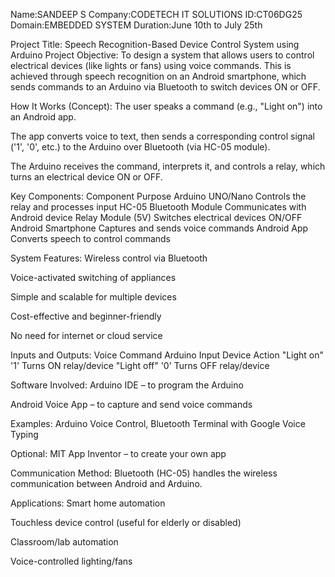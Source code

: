 Name:SANDEEP S
Company:CODETECH IT SOLUTIONS
ID:CT06DG25
Domain:EMBEDDED SYSTEM
Duration:June 10th to July 25th

Project Title:
Speech Recognition-Based Device Control System using Arduino
 Project Objective:
To design a system that allows users to control electrical devices (like lights or fans) using voice commands. This is achieved through speech recognition on an Android smartphone, which sends commands to an Arduino via Bluetooth to switch devices ON or OFF.

 How It Works (Concept):
The user speaks a command (e.g., "Light on") into an Android app.

The app converts voice to text, then sends a corresponding control signal ('1', '0', etc.) to the Arduino over Bluetooth (via HC-05 module).

The Arduino receives the command, interprets it, and controls a relay, which turns an electrical device ON or OFF.

 Key Components:
Component	Purpose
Arduino UNO/Nano	Controls the relay and processes input
HC-05 Bluetooth Module	Communicates with Android device
Relay Module (5V)	Switches electrical devices ON/OFF
Android Smartphone	Captures and sends voice commands
Android App	Converts speech to control commands

 System Features:
Wireless control via Bluetooth

Voice-activated switching of appliances

Simple and scalable for multiple devices

Cost-effective and beginner-friendly

No need for internet or cloud service

 Inputs and Outputs:
Voice Command	Arduino Input	Device Action
"Light on"	'1'	Turns ON relay/device
"Light off"	'0'	Turns OFF relay/device

 Software Involved:
Arduino IDE – to program the Arduino

Android Voice App – to capture and send voice commands

Examples: Arduino Voice Control, Bluetooth Terminal with Google Voice Typing

Optional: MIT App Inventor – to create your own app

 Communication Method:
Bluetooth (HC-05) handles the wireless communication between Android and Arduino.

 Applications:
Smart home automation

Touchless device control (useful for elderly or disabled)

Classroom/lab automation

Voice-controlled lighting/fans
